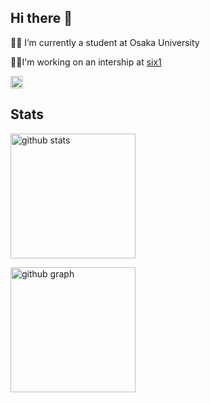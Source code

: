 ## Hi there 👋
<!--
**Naoto-Araki/Naoto-Araki** is a ✨ _special_ ✨ repository because its `README.md` (this file) appears on your GitHub profile.

Here are some ideas to get you started:

- 🔭 I’m currently working on ...
- 🌱 I’m currently learning ...
- 👯 I’m looking to collaborate on ...
- 🤔 I’m looking for help with ...
- 💬 Ask me about ...
- 📫 How to reach me: ...
- 😄 Pronouns: ...
- ⚡ Fun fact: ...
-->
👨‍🎓 I’m currently a student at Osaka University

👨‍💻I'm working on an intership at [six1](https://six1.jp/)

<p align="left">
  <a href="https://github.com/Keichan15">
    <img height="20" src="https://komarev.com/ghpvc/?username=Naoto-Araki" />
  </a>
</p>

## Stats
<p align="left">
  <img alt="github stats" height="200px" src="https://github-readme-stats.vercel.app/api?username=Naoto-Araki&count_private=true&show_icons=true&show_icons=true&theme=gruvbox" />
</p>
<p>
  <img alt="github graph" height="200px" src="https://github-profile-summary-cards.vercel.app/api/cards/profile-details?username=Naoto-Araki&theme=gruvbox" />
</p>

